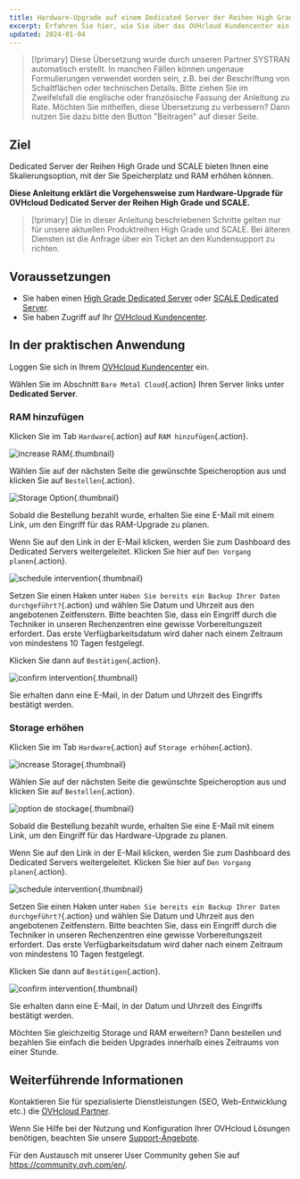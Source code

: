 ```yaml
---
title: Hardware-Upgrade auf einem Dedicated Server der Reihen High Grade oder SCALE
excerpt: Erfahren Sie hier, wie Sie über das OVHcloud Kundencenter ein Hardware-Upgrade für High Grade und SCALE beantragen können
updated: 2024-01-04
---
```


> [!primary]
> Diese Übersetzung wurde durch unseren Partner SYSTRAN automatisch erstellt. In manchen Fällen können ungenaue Formulierungen verwendet worden sein, z.B. bei der Beschriftung von Schaltflächen oder technischen Details. Bitte ziehen Sie im Zweifelsfall die englische oder französische Fassung der Anleitung zu Rate. Möchten Sie mithelfen, diese Übersetzung zu verbessern? Dann nutzen Sie dazu bitte den Button "Beitragen" auf dieser Seite.
>

## Ziel

Dedicated Server der Reihen High Grade und SCALE bieten Ihnen eine Skalierungsoption, mit der Sie Speicherplatz und RAM erhöhen können.

**Diese Anleitung erklärt die Vorgehensweise zum Hardware-Upgrade für OVHcloud Dedicated Server der Reihen High Grade und SCALE.**

> [!primary]
> Die in dieser Anleitung beschriebenen Schritte gelten nur für unsere aktuellen Produktreihen High Grade und SCALE. Bei älteren Diensten ist die Anfrage über ein Ticket an den Kundensupport zu richten.

## Voraussetzungen

- Sie haben einen [High Grade Dedicated Server](https://www.ovhcloud.com/de/bare-metal/high-grade/) oder [SCALE Dedicated Server](https://www.ovhcloud.com/de/bare-metal/scale/).
- Sie haben Zugriff auf Ihr [OVHcloud Kundencenter](https://www.ovh.com/auth/?action=gotomanager&from=https://www.ovh.de/&ovhSubsidiary=de).

## In der praktischen Anwendung

Loggen Sie sich in Ihrem [OVHcloud Kundencenter](https://www.ovh.com/auth/?action=gotomanager&from=https://www.ovh.de/&ovhSubsidiary=de) ein.

Wählen Sie im Abschnitt `Bare Metal Cloud`{.action} Ihren Server links unter **Dedicated Server**.

### RAM hinzufügen

Klicken Sie im Tab `Hardware`{.action} auf `RAM hinzufügen`{.action}.

![increase RAM](images/increaseram.png){.thumbnail}

Wählen Sie auf der nächsten Seite die gewünschte Speicheroption aus und klicken Sie auf `Bestellen`{.action}.

![Storage Option](images/selectram.png){.thumbnail}

Sobald die Bestellung bezahlt wurde, erhalten Sie eine E-Mail mit einem Link, um den Eingriff für das RAM-Upgrade zu planen.

Wenn Sie auf den Link in der E-Mail klicken, werden Sie zum Dashboard des Dedicated Servers weitergeleitet. Klicken Sie hier auf `Den Vorgang planen`{.action}.

![schedule intervention](images/ramintervention.png){.thumbnail}

Setzen Sie einen Haken unter `Haben Sie bereits ein Backup Ihrer Daten durchgeführt?`{.action} und wählen Sie Datum und Uhrzeit aus den angebotenen Zeitfenstern. Bitte beachten Sie, dass ein Eingriff durch die Techniker in unseren Rechenzentren eine gewisse Vorbereitungszeit erfordert. Das erste Verfügbarkeitsdatum wird daher nach einem Zeitraum von mindestens 10 Tagen festgelegt.

Klicken Sie dann auf `Bestätigen`{.action}.

![confirm intervention](images/ramconfirm.png){.thumbnail}

Sie erhalten dann eine E-Mail, in der Datum und Uhrzeit des Eingriffs bestätigt werden.

### Storage erhöhen

Klicken Sie im Tab `Hardware`{.action} auf `Storage erhöhen`{.action}.

![increase Storage](images/increasestorage.png){.thumbnail}

Wählen Sie auf der nächsten Seite die gewünschte Speicheroption aus und klicken Sie auf `Bestellen`{.action}.

![option de stockage](images/selectstorage.png){.thumbnail}

Sobald die Bestellung bezahlt wurde, erhalten Sie eine E-Mail mit einem Link, um den Eingriff für das Hardware-Upgrade zu planen.

Wenn Sie auf den Link in der E-Mail klicken, werden Sie zum Dashboard des Dedicated Servers weitergeleitet. Klicken Sie hier auf `Den Vorgang planen`{.action}.

![schedule intervention](images/storageintervention.png){.thumbnail}

Setzen Sie einen Haken unter `Haben Sie bereits ein Backup Ihrer Daten durchgeführt?`{.action} und wählen Sie Datum und Uhrzeit aus den angebotenen Zeitfenstern. Bitte beachten Sie, dass ein Eingriff durch die Techniker in unseren Rechenzentren eine gewisse Vorbereitungszeit erfordert. Das erste Verfügbarkeitsdatum wird daher nach einem Zeitraum von mindestens 10 Tagen festgelegt.

Klicken Sie dann auf `Bestätigen`{.action}.

![confirm intervention](images/confirmintervention.png){.thumbnail}

Sie erhalten dann eine E-Mail, in der Datum und Uhrzeit des Eingriffs bestätigt werden.

Möchten Sie gleichzeitig Storage und RAM erweitern? Dann bestellen und bezahlen Sie einfach die beiden Upgrades innerhalb eines Zeitraums von einer Stunde.

## Weiterführende Informationen <a name="go-further"></a>
 
Kontaktieren Sie für spezialisierte Dienstleistungen (SEO, Web-Entwicklung etc.) die [OVHcloud Partner](https://partner.ovhcloud.com/de/directory/).
 
Wenn Sie Hilfe bei der Nutzung und Konfiguration Ihrer OVHcloud Lösungen benötigen, beachten Sie unsere [Support-Angebote](https://www.ovhcloud.com/de/support-levels/).
 
Für den Austausch mit unserer User Community gehen Sie auf <https://community.ovh.com/en/>.